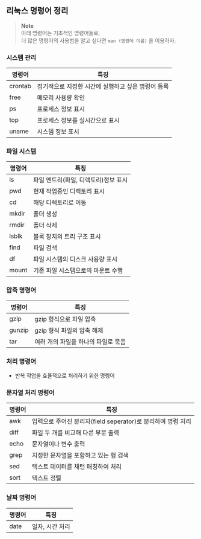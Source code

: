 
## 리눅스 명령어 정리 
> __Note__ <br>
아래 명령어는 기초적인 명령어들로,<br>
더 많은 명령어의 사용법을 알고 싶다면 `man (명령어 이름)` 을 이용하자.

### 시스템 관리
| 명령어| 특징 |
| ---- | ------------------------------------------- |
| crontab | 정기적으로 지정한 시간에 실행하고 싶은 명령어 등록 |
| free | 메모리 사용량 확인 |
| ps | 프로세스 정보 표시 |
| top | 프로세스 정보를 실시간으로 표시 |
| uname | 시스템 정보 표시 |

### 파일 시스템
| 명령어| 특징 |
| ---- | ------------------------------------------- |
| ls | 파일 엔트리(파일, 디렉토리)정보 표시 |
| pwd | 현재 작업중인 디렉토리 표시 |
| cd | 해당 디렉토리로 이동 |
| mkdir | 폴더 생성 |
| rmdir | 폴더 삭제 |
| lsblk | 블록 장치의 트리 구조 표시 |
| find | 파일 검색 |
| df | 파일 시스템의 디스크 사용량 표시 |
| mount | 기존 파일 시스템으로의 마운트 수행 |



### 압축 명령어
| 명령어| 특징 |
| ---- | ------------------------------------------- |
| gzip | gzip 형식으로 파일 압축 |
| gunzip | gzip 형식 파일의 압축 해제 |
| tar | 여러 개의 파일을 하나의 파일로 묶음 |

### 처리 명령어
- 반복 작업을 효율적으로 처리하기 위한 명령어

### 문자열 처리 명령어
| 명령어| 특징 |
| ---- | ------------------------------------------- |
| awk | 입력으로 주어진 분리자(field seperator)로 분리하여 명령 처리 |
| diff | 파일 두 개를 비교해 다른 부분 출력 |
| echo | 문자열이나 변수 출력 |
| grep | 지정한 문자열을 포함하고 있는 행 검색 |
| sed | 텍스트 데이터를 채턴 매칭하여 처리 |
| sort | 텍스트 정렬 |

### 날짜 명령어
| 명령어| 특징 |
| ---- | ------------------------------------------- |
| date | 일자, 시간 처리 |
